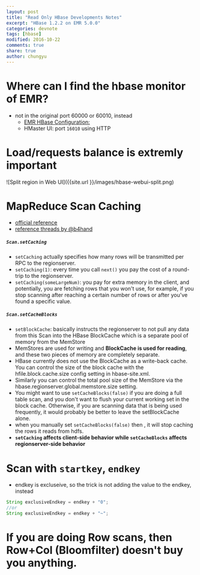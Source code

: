 ```yaml
---
layout: post
title: "Read Only HBase Developments Notes"
excerpt: "HBase 1.2.2 on EMR 5.0.0"
categories: devnote
tags: [hbase]
modified: 2016-10-22
comments: true
share: true
author: chungyu
---
```


# Where can I find the hbase monitor of EMR?
* not in the original port 60000 or 60010, instead
	* [EMR HBase Configuration: ](http://docs.aws.amazon.com/ElasticMapReduce/latest/ReleaseGuide/emr-hbase-configure.html)
	* HMaster UI: port `16010` using HTTP


# Load/requests balance is extremly important
![Split region in Web UI]({{site.url }}/images/hbase-webui-split.png)


# MapReduce Scan Caching

* [official reference](https://archive.cloudera.com/cdh5/cdh/5/hbase-0.98.6-cdh5.2.0/book/ch07s02.html)
* [reference threads by @b4hand](http://stackoverflow.com/questions/22528859/hbase-scan-performance)

##### `Scan.setCaching`
* `setCaching` actually specifies how many rows will be transmitted per RPC to the regionserver.
* `setCaching(1)`: every time you call `next()` you pay the cost of a round-trip to the regionserver.
* `setCaching(someLargeNum)`: you pay for extra memory in the client, and potentially, you are fetching rows that you won't use, for example, if you stop scanning after reaching a certain number of rows or after you've found a specific value.

##### `Scan.setCacheBlocks`
* `setBlockCache`: basically instructs the regionserver to not pull any data from this Scan into the HBase BlockCache which is a separate pool of memory from the MemStore
* MemStores are used for writing and **BlockCache is used for reading**, and these two pieces of memory are completely separate.
* HBase currently does not use the BlockCache as a write-back cache. You can control the size of the block cache with the hfile.block.cache.size config setting in hbase-site.xml.
* Similarly you can control the total pool size of the MemStore via the hbase.regionserver.global.memstore.size setting.
* You might want to use `setCacheBlocks(false)` if you are doing a full table scan, and you don't want to flush your current working set in the block cache. Otherwise, if you are scanning data that is being used frequently, it would probably be better to leave the setBlockCache alone.
* when you manually set `setCacheBlocks(false)` then , it will stop caching the rows it reads from hdfs.
* **`setCaching` affects client-side behavior while `setCacheBlocks` affects regionserver-side behavior**

# Scan with `startkey`, `endkey`

* endkey is excluseive, so the trick is not adding the value to the endkey, instead

```java
String exclusiveEndkey = endkey + "0";
//or
String exclusiveEndkey = endkey + "~";
```
# If you are doing Row scans, then Row+Col (Bloomfilter) doesn't buy you anything.
